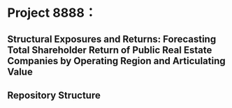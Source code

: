 # Project 8888：
## Structural Exposures and Returns: Forecasting Total Shareholder Return of Public Real Estate Companies by Operating Region and Articulating Value

## Repository Structure
